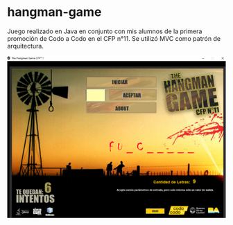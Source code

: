 # hangman-game
Juego realizado en Java en conjunto con mis alumnos de la primera promoción de Codo a Codo en el CFP n°11.
Se utilizó MVC como patrón de arquitectura.

![In-Game Screenshot](https://github.com/epapasidero/hangman-game/blob/master/game.png)
